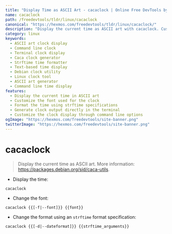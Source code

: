 ```yaml
---
title: "Display Time as ASCII Art - cacaclock | Online Free DevTools by Hexmos"
name: cacaclock
path: /freedevtools/tldr/linux/cacaclock
canonical: "https://hexmos.com/freedevtools/tldr/linux/cacaclock/"
description: "Display the current time as ASCII art with cacaclock. Customize font and format using strftime. Free online tool, no registration required."
category: linux
keywords:
  - ASCII art clock display
  - Command line clock
  - Terminal clock display
  - Caca clock generator
  - Strftime time formatter
  - Text-based time display
  - Debian clock utility
  - Linux clock tool
  - ASCII art generator
  - Command line time display
features:
  - Display the current time in ASCII art
  - Customize the font used for the clock
  - Format the time using strftime specifications
  - Generate clock output directly in the terminal
  - Customize the clock display through command line options
ogImage: "https://hexmos.com/freedevtools/site-banner.png"
twitterImage: "https://hexmos.com/freedevtools/site-banner.png"
---
```


# cacaclock

> Display the current time as ASCII art.
> More information: <https://packages.debian.org/sid/caca-utils>.

- Display the time:

`cacaclock`

- Change the font:

`cacaclock {{[-f|--font]}} {{font}}`

- Change the format using an `strftime` format specification:

`cacaclock {{[-d|--dateformat]}} {{strftime_arguments}}`
